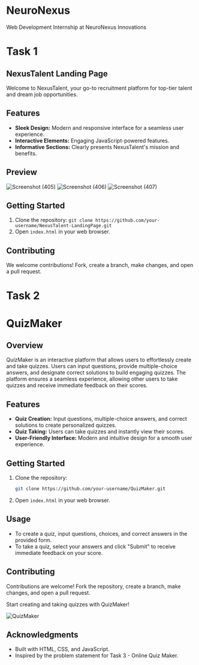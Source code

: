 # NeuroNexus
Web Development Internship at NeuroNexus Innovations 

# Task 1
## NexusTalent Landing Page

Welcome to NexusTalent, your go-to recruitment platform for top-tier talent and dream job opportunities.

## Features
- **Sleek Design:** Modern and responsive interface for a seamless user experience.
- **Interactive Elements:** Engaging JavaScript-powered features.
- **Informative Sections:** Clearly presents NexusTalent's mission and benefits.

## Preview
![Screenshot (405)](https://github.com/Jeeya201/NeuroNexus/assets/104685075/8ddc25c9-42db-4084-903b-6afb59b8a846)
![Screenshot (406)](https://github.com/Jeeya201/NeuroNexus/assets/104685075/b4489301-d8ec-462b-9efc-f9aa5ab08afe)
![Screenshot (407)](https://github.com/Jeeya201/NeuroNexus/assets/104685075/9cc68ddb-95ef-4296-bee2-828c7a52c21c)

## Getting Started

1. Clone the repository: `git clone https://github.com/your-username/NexusTalent-LandingPage.git`
2. Open `index.html` in your web browser.

## Contributing

We welcome contributions! Fork, create a branch, make changes, and open a pull request.

# Task 2

# QuizMaker

## Overview

QuizMaker is an interactive platform that allows users to effortlessly create and take quizzes. Users can input questions, provide multiple-choice answers, and designate correct solutions to build engaging quizzes. The platform ensures a seamless experience, allowing other users to take quizzes and receive immediate feedback on their scores.

## Features

- **Quiz Creation:** Input questions, multiple-choice answers, and correct solutions to create personalized quizzes.
- **Quiz Taking:** Users can take quizzes and instantly view their scores.
- **User-Friendly Interface:** Modern and intuitive design for a smooth user experience.

## Getting Started

1. Clone the repository:
   ```bash
   git clone https://github.com/your-username/QuizMaker.git
   ```
2. Open `index.html` in your web browser.

## Usage

- To create a quiz, input questions, choices, and correct answers in the provided form.
- To take a quiz, select your answers and click "Submit" to receive immediate feedback on your score.

## Contributing

Contributions are welcome! Fork the repository, create a branch, make changes, and open a pull request.

Start creating and taking quizzes with QuizMaker!

![QuizMaker](link-to-screenshot.png)

## Acknowledgments

- Built with HTML, CSS, and JavaScript.
- Inspired by the problem statement for Task 3 - Online Quiz Maker.
